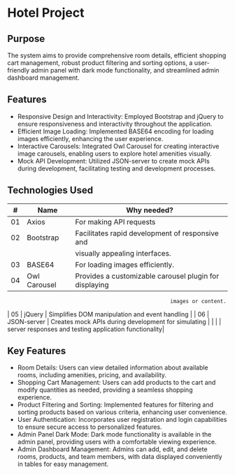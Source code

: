 # Hotel Project

## Purpose
The system aims to provide comprehensive room details, efficient shopping cart management, robust product filtering and sorting options, a user-friendly admin panel with dark mode functionality, and streamlined admin dashboard management.

## Features
- Responsive Design and Interactivity: Employed Bootstrap and jQuery to ensure responsiveness and interactivity throughout the application.
- Efficient Image Loading: Implemented BASE64 encoding for loading images efficiently, enhancing the user experience.
- Interactive Carousels: Integrated Owl Carousel for creating interactive image carousels, enabling users to explore hotel amenities visually.
- Mock API Development: Utilized JSON-server to create mock APIs during development, facilitating testing and development processes.

## Technologies Used

|  #  | Name                                          |     Why needed?                                       |
| :-: | ----------------------------------------------| ----------------------------------------------------- |
| 01  | Axios                                         | For making API requests                               |
| 02  | Bootstrap	                                    | Facilitates rapid development of responsive and       |
|     |                                               | visually appealing interfaces.                        |
| 03  | BASE64	                                      | For loading images efficiently.                       |
| 04  | Owl Carousel	                                | Provides a customizable carousel plugin for displaying|                                                     
                                                        images or content.                                    
| 05  | jQuery                                        | Simplifies DOM manipulation and event handling        |
| 06  | JSON-server                                   | Creates mock APIs during development for simulating   |
|     |                                               | server responses and testing application functionality|

## Key Features
- Room Details: Users can view detailed information about available rooms, including amenities, pricing, and availability.
- Shopping Cart Management: Users can add products to the cart and modify quantities as needed, providing a seamless shopping experience.
- Product Filtering and Sorting: Implemented features for filtering and sorting products based on various criteria, enhancing user convenience.
- User Authentication: Incorporates user registration and login capabilities to ensure secure access to personalized features.
- Admin Panel Dark Mode: Dark mode functionality is available in the admin panel, providing users with a comfortable viewing experience.
- Admin Dashboard Management: Admins can add, edit, and delete rooms, products, and team members, with data displayed conveniently in tables for easy management.
